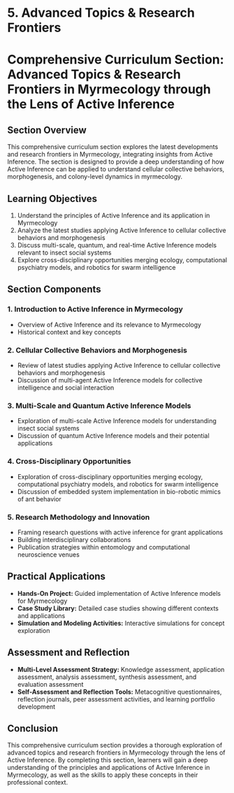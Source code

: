 # 5. Advanced Topics & Research Frontiers

# Comprehensive Curriculum Section: Advanced Topics & Research Frontiers in Myrmecology through the Lens of Active Inference

## Section Overview

This comprehensive curriculum section explores the latest developments and research frontiers in Myrmecology, integrating insights from Active Inference. The section is designed to provide a deep understanding of how Active Inference can be applied to understand cellular collective behaviors, morphogenesis, and colony-level dynamics in myrmecology.

## Learning Objectives

1. Understand the principles of Active Inference and its application in Myrmecology
2. Analyze the latest studies applying Active Inference to cellular collective behaviors and morphogenesis
3. Discuss multi-scale, quantum, and real-time Active Inference models relevant to insect social systems
4. Explore cross-disciplinary opportunities merging ecology, computational psychiatry models, and robotics for swarm intelligence

## Section Components

### 1. Introduction to Active Inference in Myrmecology

* Overview of Active Inference and its relevance to Myrmecology
* Historical context and key concepts

### 2. Cellular Collective Behaviors and Morphogenesis

* Review of latest studies applying Active Inference to cellular collective behaviors and morphogenesis
* Discussion of multi-agent Active Inference models for collective intelligence and social interaction

### 3. Multi-Scale and Quantum Active Inference Models

* Exploration of multi-scale Active Inference models for understanding insect social systems
* Discussion of quantum Active Inference models and their potential applications

### 4. Cross-Disciplinary Opportunities

* Exploration of cross-disciplinary opportunities merging ecology, computational psychiatry models, and robotics for swarm intelligence
* Discussion of embedded system implementation in bio-robotic mimics of ant behavior

### 5. Research Methodology and Innovation

* Framing research questions with active inference for grant applications
* Building interdisciplinary collaborations
* Publication strategies within entomology and computational neuroscience venues

## Practical Applications

* **Hands-On Project:** Guided implementation of Active Inference models for Myrmecology
* **Case Study Library:** Detailed case studies showing different contexts and applications
* **Simulation and Modeling Activities:** Interactive simulations for concept exploration

## Assessment and Reflection

* **Multi-Level Assessment Strategy:** Knowledge assessment, application assessment, analysis assessment, synthesis assessment, and evaluation assessment
* **Self-Assessment and Reflection Tools:** Metacognitive questionnaires, reflection journals, peer assessment activities, and learning portfolio development

## Conclusion

This comprehensive curriculum section provides a thorough exploration of advanced topics and research frontiers in Myrmecology through the lens of Active Inference. By completing this section, learners will gain a deep understanding of the principles and applications of Active Inference in Myrmecology, as well as the skills to apply these concepts in their professional context.